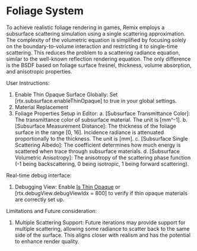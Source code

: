 # Foliage System

To achieve realistic foliage rendering in games, Remix employs a subsurface scattering simulation using a single scattering approximation. The complexity of the volumetric equation is simplified by focusing solely on the boundary-to-volume interaction and restricting it to single-time scattering. This reduces the problem to a scattering radiance equation, similar to the well-known reflection rendering equation. The only difference is the BSDF based on foliage surface fresnel, thickness, volume absorption, and anisotropic properties.

User Instructions:
1. Enable Thin Opaque Surface Globally: Set [rtx.subsurface.enableThinOpaque] to true in your global settings.
2. Material Replacement
3. Foliage Properties Setup in Editor:
    a. [Subsurface Transmittance Color]: The transmittance color of subsurface material. The unit is [mm^-1].
    b. [Subsurface Measurement Distance]: The thickness of the foliage surface in the range [0, 16]. Incidence radiance is attenuated proportionally to the thickness. The unit is [mm].
    c. [Subsurface Single Scattering Albedo]: The coefficient determines how much energy is scattered when trace through subsurface materials.
    d. [Subsurface Volumetric Anisotropy]: The anisotropy of the scattering phase function (-1 being backscattering, 0 being isotropic, 1 being forward scattering).

Real-time debug interface:
1. Debugging View: Enable [Is Thin Opaque](../RtxOptions.md) or [rtx.debugView.debugViewIdx = 800] to verify if thin opaque materials are correctly set up.

Limitations and Future consideration:
1. Multiple Scattering Support: Future iterations may provide support for multiple scattering, allowing some radiance to scatter back to the same side of the surface. This aligns closer with realism and has the potential to enhance render quality.
